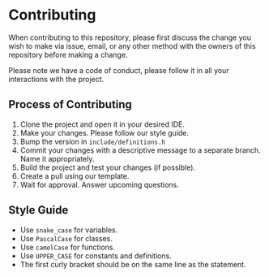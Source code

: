 # Contributing

When contributing to this repository, please first discuss the change you wish to make via issue,
email, or any other method with the owners of this repository before making a change.

Please note we have a code of conduct, please follow it in all your interactions with the project.

## Process of Contributing

1. Clone the project and open it in your desired IDE.
2. Make your changes. Please follow our style guide.
3. Bump the version in `include/definitions.h`
4. Commit your changes with a descriptive message to a separate branch. Name it appropriately.
5. Build the project and test your changes (if possible).
6. Create a pull using our template.
7. Wait for approval. Answer upcoming questions.

## Style Guide

- Use `snake_case` for variables.
- Use `PascalCase` for classes.
- Use `camelCase` for functions.
- Use `UPPER_CASE` for constants and definitions.
- The first curly bracket should be on the same line as the statement.